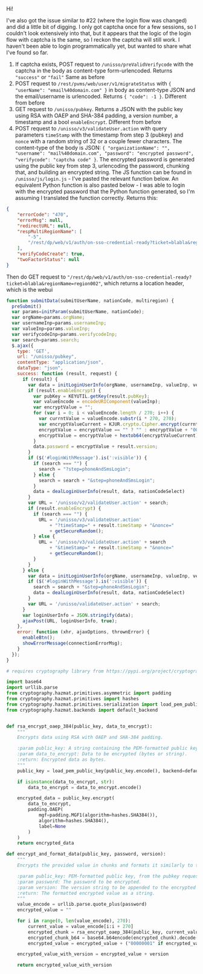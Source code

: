 Hi!

I've also got the issue similar to #22 (where the login flow was changed) and did a little bit of digging. I only got captcha once for a few sessions, so I couldn't look extensively into that, but it appears that the logic of the login flow with captcha is the same, so I reckon the captcha will still work. I haven't been able to login programmatically yet, but wanted to share what I've found so far.

1. If captcha exists, POST request to `/unisso/preValidVerifycode` with the captcha in the body as content-type form-urlencoded. Returns `"success"` or `"fail"` Same as before
2. POST request to `/rest/pvms/web/user/v1/migrateStatus` with `{ "userName": "email%40domain.com" }` in body as content-type JSON and the email/username is urlencoded. Returns `{ "code": -1 }`. Different from before
3. GET request to `/unisso/pubkey`. Returns a JSON with the public key using RSA with OAEP and SHA-384 padding, a version number, a timestamp and a bool `enableEncrypt`. Different from before
4. POST request to `/unisso/v3/validateUser.action` with query parameters `timeStamp` with the timestamp from step 3 (pubkey) and `nonce` with a random string of 32 or a couple fewer characters. The content-type of the body is JSON: `{ "organizationName": "", "username": "mail%40domain.com", "password": "encrypted password", "verifycode": "captcha code" }`. The encrypted password is generated using the public key from step 3, urlencoding the password, chunking that, and building an encrypted string. The JS function can be found in `/unisso/js/login.js` - I've pasted the relevant function below. An equivalent Python function is also pasted below - I was able to login with the encrypted password that the Python function generated, so I'm assuming I translated the function correctly. Returns this:
```json
{
    "errorCode": "470",
    "errorMsg": null,
    "redirectURL": null,
    "respMultiRegionName": [
        "-5",
        "/rest/dp/web/v1/auth/on-sso-credential-ready?ticket=blabla&regionName=region002"
    ],
    "verifyCodeCreate": true,
    "twoFactorStatus": null
}
```
Then do GET request to `"/rest/dp/web/v1/auth/on-sso-credential-ready?ticket=blabla&regionName=region002"`, which returns a location header, which is the webui


```js
function submitData(submitUserName, nationCode, multiregion) {
  preSubmit()
  var params=initParam(submitUserName, nationCode);
  var orgName=params.orgName;
  var usernameInp=params.usernameInp;
  var valueInp=params.valueInp;
  var verifycodeInp=params.verifycodeInp;
  var search=params.search;
  $.ajax({
    type: 'GET',
    url: "/unisso/pubkey",
    contentType: "application/json",
    dataType: "json",
    success: function (result, request) {
      if (result) {
        var data = initLoginUserInfo(orgName, usernameInp, valueInp, verifycodeInp, multiregion);
        if (result.enableEncrypt) {
          var pubKey = KEYUTIL.getKey(result.pubKey);
          var valueEncode = encodeURIComponent(valueInp);
          var encryptValue = "";
          for (var i = 0; i < valueEncode.length / 270; i++) {
            var currntValue = valueEncode.substr(i * 270, 270);
            var encryptValueCurrent = KJUR.crypto.Cipher.encrypt(currntValue, pubKey, "RSAOAEP384");
            encryptValue = encryptValue == "" ? "" : encryptValue + "00000001";
            encryptValue = encryptValue + hextob64(encryptValueCurrent);
          }
          data.password = encryptValue + result.version;
        }
        if ($('#loginWithMessage').is(':visible')) {
          if (search === "") {
            search = "?step=phoneAndSmsLogin";
          } else {
            search = search + "&step=phoneAndSmsLogin";
          }
          data = dealLoginUserInfo(result, data, nationCodeSelect)
        }
        var URL = '/unisso/v2/validateUser.action' + search;
        if (result.enableEncrypt) {
          if (search === "") {
            URL = '/unisso/v3/validateUser.action'
                + "?timeStamp=" + result.timeStamp + "&nonce="
                + getSecureRandom();
          } else {
            URL = '/unisso/v3/validateUser.action' + search
                + "&timeStamp=" + result.timeStamp + "&nonce="
                + getSecureRandom();
          }
        }
      } else {
        var data = initLoginUserInfo(orgName, usernameInp, valueInp, verifycodeInp, multiregion);
        if ($('#loginWithMessage').is(':visible')) {
          search = search + "&step=phoneAndSmsLogin";
          data = dealLoginUserInfo(result, data, nationCodeSelect)
        }
        var URL = '/unisso/validateUser.action' + search;
      }
      var loginUserInfo = JSON.stringify(data);
      ajaxPost(URL, loginUserInfo, true);
    },
    error: function (xhr, ajaxOptions, thrownError) {
      enableBtn();
      showErrorMessage(connectionErrorMsg);
    }
  });
}
``` 



```python
# requires cryptography library from https://pypi.org/project/cryptography/

import base64
import urllib.parse
from cryptography.hazmat.primitives.asymmetric import padding
from cryptography.hazmat.primitives import hashes
from cryptography.hazmat.primitives.serialization import load_pem_public_key
from cryptography.hazmat.backends import default_backend


def rsa_encrypt_oaep_384(public_key, data_to_encrypt):
    """
    Encrypts data using RSA with OAEP and SHA-384 padding.

    :param public_key: A string containing the PEM-formatted public key, from the pubkey request.
    :param data_to_encrypt: Data to be encrypted (bytes or string).
    :return: Encrypted data as bytes.
    """
    public_key = load_pem_public_key(public_key.encode(), backend=default_backend())

    if isinstance(data_to_encrypt, str):
        data_to_encrypt = data_to_encrypt.encode()

    encrypted_data = public_key.encrypt(
        data_to_encrypt,
        padding.OAEP(
            mgf=padding.MGF1(algorithm=hashes.SHA384()),
            algorithm=hashes.SHA384(),
            label=None
        )
    )
    return encrypted_data

def encrypt_and_format_data(public_key, password, version):
    """
    Encrypts the provided value in chunks and formats it similarly to the JavaScript implementation.

    :param public_key: PEM-formatted public key, from the pubkey request.
    :param password: The password to be encrypted.
    :param version: The version string to be appended to the encrypted data, from the pubkey request.
    :return: The formatted encrypted value as a string.
    """
    value_encode = urllib.parse.quote_plus(password)
    encrypted_value = ""

    for i in range(0, len(value_encode), 270):
        current_value = value_encode[i:i + 270]
        encrypted_chunk = rsa_encrypt_oaep_384(public_key, current_value)
        encrypted_chunk_b64 = base64.b64encode(encrypted_chunk).decode()
        encrypted_value = encrypted_value + ("00000001" if encrypted_value else "") + encrypted_chunk_b64

    encrypted_value_with_version = encrypted_value + version

    return encrypted_value_with_version
```